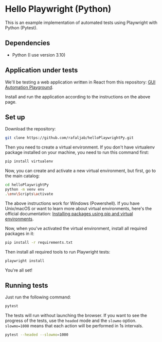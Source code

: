 # Hello Playwright (Python)
This is an example implementation of automated tests using Playwright with Python (Pytest).

## Dependencies
* Python (I use version 3.10)

## Application under tests
We'll be testing a web application written in React from this repository: [GUI Automation Playground](https://github.com/rafaljab/gui-automation-playground).

Install and run the application according to the instructions on the above page.

## Set up
Download the repository:
```bash
git clone https://github.com/rafaljab/helloPlaywrightPy.git
```
Then you need to create a virtual environment.
If you don't have virtualenv package installed on your machine, you need to run this command first:
```bash
pip install virtualenv
```
Now, you can create and activate a new virtual environment, but first, go to the main catalog:
```bash
cd helloPlaywrightPy
python -m venv env
.\env\Scripts\activate
```
The above instructions work for Windows (Powershell). If you have Unix/macOS or want to learn more about virtual environments, here's the official documentation: [Installing packages using pip and virtual environments](https://packaging.python.org/en/latest/guides/installing-using-pip-and-virtual-environments/).

Now, when you've activated the virtual environment, install all required packages in it:
```bash
pip install -r requirements.txt
```

Then install all required tools to run Playwright tests:
```bash
playwright install
```
You're all set!

## Running tests

Just run the following command:
```bash
pytest
```

The tests will run without launching the browser.
If you want to see the progress of the tests, use the `headed` mode and the `slowmo` option.
`slowmo=1000` means that each action will be performed in 1s intervals.

```bash
pytest --headed --slowmo=1000
```
